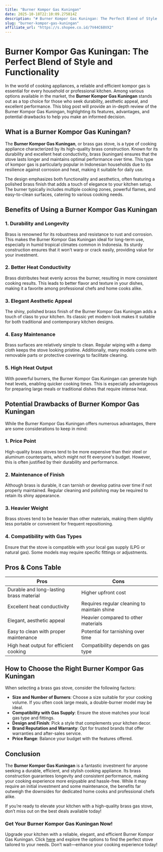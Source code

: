 ```yaml
---
title: "Burner Kompor Gas Kuningan"
date: 2025-10-18T22:10:09.275814Z
description: "# Burner Kompor Gas Kuningan: The Perfect Blend of Style and Functionality..."
slug: "burner-kompor-gas-kuningan"
affiliate_url: "https://s.shopee.co.id/7V44C68VX2"
---
```

# Burner Kompor Gas Kuningan: The Perfect Blend of Style and Functionality

In the world of cooking appliances, a reliable and efficient kompor gas is essential for every household or professional kitchen. Among various options available in the market, the **Burner Kompor Gas Kuningan** stands out as a top choice for those who seek durability, aesthetic appeal, and excellent performance. This blog post will provide an in-depth review of the Burner Kompor Gas Kuningan, highlighting its features, advantages, and potential drawbacks to help you make an informed decision.

## What is a Burner Kompor Gas Kuningan?

The **Burner Kompor Gas Kuningan**, or brass gas stove, is a type of cooking appliance characterized by its high-quality brass construction. Known for its durability and excellent heat conductivity, brass (kuningan) ensures that the stove lasts longer and maintains optimal performance over time. This type of kompor gas is particularly popular in Indonesian households due to its resilience against corrosion and heat, making it suitable for daily use.

The design emphasizes both functionality and aesthetics, often featuring a polished brass finish that adds a touch of elegance to your kitchen setup. The burner typically includes multiple cooking zones, powerful flames, and easy-to-clean surfaces, catering to various cooking needs.

## Benefits of Using a Burner Kompor Gas Kuningan

### 1. Durability and Longevity

Brass is renowned for its robustness and resistance to rust and corrosion. This makes the Burner Kompor Gas Kuningan ideal for long-term use, especially in humid tropical climates common in Indonesia. Its sturdy construction ensures that it won't warp or crack easily, providing value for your investment.

### 2. Better Heat Conductivity

Brass distributes heat evenly across the burner, resulting in more consistent cooking results. This leads to better flavor and texture in your dishes, making it a favorite among professional chefs and home cooks alike.

### 3. Elegant Aesthetic Appeal

The shiny, polished brass finish of the Burner Kompor Gas Kuningan adds a touch of class to your kitchen. Its classic yet modern look makes it suitable for both traditional and contemporary kitchen designs.

### 4. Easy Maintenance

Brass surfaces are relatively simple to clean. Regular wiping with a damp cloth keeps the stove looking pristine. Additionally, many models come with removable parts or protective coverings to facilitate cleaning.

### 5. High Heat Output

With powerful burners, the Burner Kompor Gas Kuningan can generate high heat levels, enabling quicker cooking times. This is especially advantageous for preparing large meals or traditional dishes that require intense heat.

## Potential Drawbacks of Burner Kompor Gas Kuningan

While the Burner Kompor Gas Kuningan offers numerous advantages, there are some considerations to keep in mind:

### 1. Price Point

High-quality brass stoves tend to be more expensive than their steel or aluminum counterparts, which might not fit everyone's budget. However, this is often justified by their durability and performance.

### 2. Maintenance of Finish

Although brass is durable, it can tarnish or develop patina over time if not properly maintained. Regular cleaning and polishing may be required to retain its shiny appearance.

### 3. Heavier Weight

Brass stoves tend to be heavier than other materials, making them slightly less portable or convenient for frequent repositioning.

### 4. Compatibility with Gas Types

Ensure that the stove is compatible with your local gas supply (LPG or natural gas). Some models may require specific fittings or adjustments.

## Pros & Cons Table

| **Pros**                                  | **Cons**                                    |
|--------------------------------------------|--------------------------------------------|
| Durable and long-lasting brass material  | Higher upfront cost                       |
| Excellent heat conductivity               | Requires regular cleaning to maintain shine |
| Elegant, aesthetic appeal                  | Heavier compared to other materials      |
| Easy to clean with proper maintenance     | Potential for tarnishing over time     |
| High heat output for efficient cooking    | Compatibility depends on gas type        |

## How to Choose the Right Burner Kompor Gas Kuningan

When selecting a brass gas stove, consider the following factors:

- **Size and Number of Burners**: Choose a size suitable for your cooking volume. If you often cook large meals, a double-burner model may be ideal.
- **Compatibility with Gas Supply**: Ensure the stove matches your local gas type and fittings.
- **Design and Finish**: Pick a style that complements your kitchen decor.
- **Brand Reputation and Warranty**: Opt for trusted brands that offer warranties and after-sales service.
- **Price Range**: Balance your budget with the features offered.

## Conclusion

The **Burner Kompor Gas Kuningan** is a fantastic investment for anyone seeking a durable, efficient, and stylish cooking appliance. Its brass construction guarantees longevity and consistent performance, making your cooking experience more enjoyable and hassle-free. While it may require an initial investment and some maintenance, the benefits far outweigh the downsides for dedicated home cooks and professional chefs alike.

If you’re ready to elevate your kitchen with a high-quality brass gas stove, don’t miss out on the best deals available today!

### Get Your Burner Kompor Gas Kuningan Now!

Upgrade your kitchen with a reliable, elegant, and efficient Burner Kompor Gas Kuningan. Click [here](https://s.shopee.co.id/7V44C68VX2) and explore the options to find the perfect stove tailored to your needs. Don’t wait—enhance your cooking experience today!